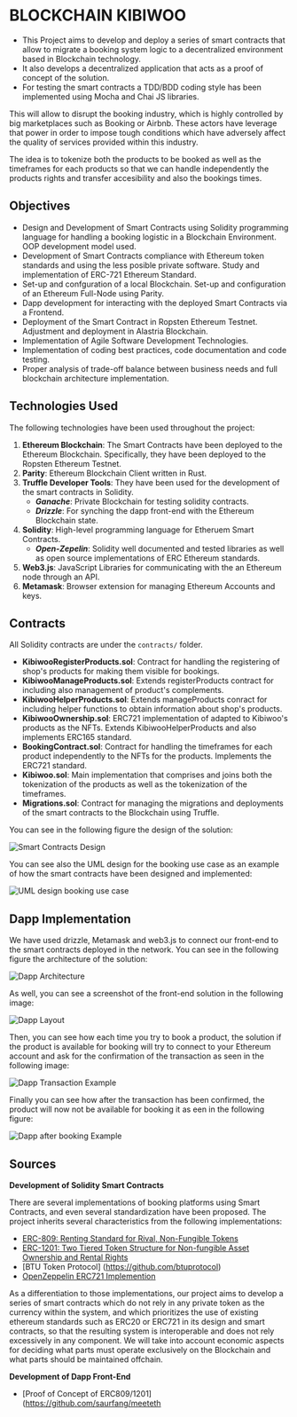 # BLOCKCHAIN KIBIWOO

- This Project aims to develop and deploy a series of smart contracts that allow to migrate a booking system logic to a decentralized environment based in Blockchain technology.
- It also develops a decentralized application that acts as a proof of concept of the solution.
- For testing the smart contracts a TDD/BDD coding style has been implemented using Mocha and Chai JS libraries.

This will allow to disrupt the booking industry, which is highly controlled by big marketplaces such as Booking or Airbnb. These actors have leverage that power in order to impose tough conditions which have adversely affect the quality of services provided within this industry.

The idea is to tokenize both the products to be booked as well as the timeframes for each products so that we can handle independently the products rights and transfer accesibility and also the bookings times.

## Objectives

- Design and Development of Smart Contracts using Solidity programming language for handling a booking logistic in a Blockchain Environment. OOP development model used.
- Development of Smart Contracts compliance with Ethereum token standards and using the less posible private software. Study and implementation of ERC-721 Ethereum Standard.
- Set-up and confguration of a local Blockchain. Set-up and configuration of an Ethereum Full-Node using Parity.
- Dapp development for interacting with the deployed Smart Contracts via a Frontend.
- Deployment of the Smart Contract in Ropsten Ethereum Testnet. Adjustment and deployment in Alastria Blockchain.
- Implementation of Agile Software Development Technologies.
- Implementation of coding best practices, code documentation and code testing.
- Proper analysis of trade-off balance between business needs and full blockchain architecture implementation.

## Technologies Used

The following technologies have been used throughout the project:

1. **Ethereum Blockchain**: The Smart Contracts have been deployed to the Ethereum Blockchain. Specifically, they have been deployed to the Ropsten Ethereum Testnet.
2. **Parity**: Ethereum Blockchain Client written in Rust.
3. **Truffle Developer Tools**: They have been used for the development of the smart contracts in Solidity.
    - __*Ganache*__: Private Blockchain for testing solidity contracts.
    - __*Drizzle*__: For synching the dapp front-end with the Ethereum Blockchain state.
4. **Solidity**: High-level programming language for Etheruem Smart Contracts.
    - __*Open-Zepelin*__: Solidity well documented and tested libraries as well as open source implementations of ERC Ethereum standards.
5. **Web3.js**: JavaScript Libraries for communicating with the an Ethereum node through an API.
6. **Metamask**: Browser extension for managing Ethereum Accounts and keys.

## Contracts

All Solidity contracts are under the `contracts/` folder.

- __KibiwooRegisterProducts.sol__: Contract for handling the registering of shop's products for making them visible for bookings.
- __KibiwooManageProducts.sol__: Extends registerProducts contract for including also management of product's complements.
- __KibiwooHelperProducts.sol__: Extends manageProducts conract for including helper functions to obtain information about shop's products.
- __KibiwooOwnership.sol__: ERC721 implementation of adapted to Kibiwoo's products as the NFTs. Extends KibiwooHelperProducts and also implements ERC165 standard.
- __BookingContract.sol__: Contract for handling the timeframes for each product independently to the NFTs for the products. Implements the ERC721 standard.
- __Kibiwoo.sol__: Main implementation that comprises and joins both the tokenization of the products as well as the tokenization of the timeframes.
- __Migrations.sol__: Contract for managing the migrations and deployments of the smart contracts to the Blockchain using Truffle.

You can see in the following figure the design of the solution:

![Smart Contracts Design](./img/smart-contracts-architecture.png)

You can see also the UML design for the booking use case as an example of how the smart contracts have been designed and implemented:

![UML design booking use case](./img/bookproduct-uml-diagram.png)

## Dapp Implementation

We have used drizzle, Metamask and web3.js to connect our front-end to the smart contracts deployed in the network. You can see in the following figure the architecture of the solution:

![Dapp Architecture](./img/dapp-architecture.png)

As well, you can see a screenshot of the front-end solution in the following image:

![Dapp Layout](./img/simple-dapp-layout.png)

Then, you can see how each time you try to book a product, the solution if the product is available for booking will try to connect to your Ethereum account and ask for the confirmation of the transaction as seen in the following image:

![Dapp Transaction Example](./img/metamask-transaction-confirmation.png)

Finally you can see how after the transaction has been confirmed, the product will now not be available for booking it as een in the following figure:

![Dapp after booking Example](./img/after-booking-layout.png)


## Sources

__Development of Solidity Smart Contracts__

There are several implementations of booking platforms using Smart Contracts, and even several standardization have been proposed. The project inherits several characteristics from the following implementations:
- [ERC-809: Renting Standard for Rival, Non-Fungible Tokens](https://github.com/ethereum/EIPs/issues/809)
- [ERC-1201: Two Tiered Token Structure for Non-fungible Asset Ownership and
Rental Rights](https://github.com/ethereum/EIPs/issues/1201)
- [BTU Token Protocol] (https://github.com/btuprotocol)
- [OpenZeppelin ERC721 Implemention](https://github.com/OpenZeppelin/openzeppelin-contracts/blob/master/contracts/token/ERC721/ERC721.sol)

As a differentiation to those implementations, our project aims to develop a series of smart contracts which do not rely in any private token as the currency within the system, and which prioritizes the use of existing ethereum standards such as ERC20 or ERC721 in its design and smart contracts, so that the resulting system is interoperable and does not rely excessively in any component. We will take into account economic aspects for deciding what parts must operate exclusively on the Blockchain and what parts should be maintained offchain.

__Development of Dapp Front-End__

- [Proof of Concept of ERC809/1201](https://github.com/saurfang/meeteth
